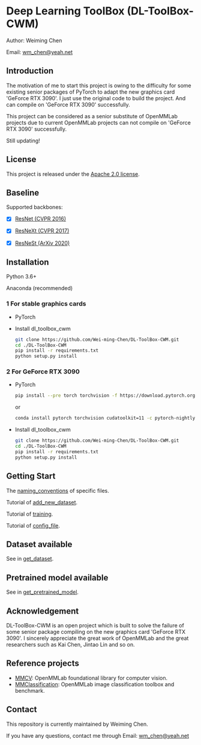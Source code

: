 # Deep Learning ToolBox (DL-ToolBox-CWM)

Author: Weiming Chen

Email: wm_chen@yeah.net



## Introduction

The motivation of me to start this project is owing to the difficulty for some existing senior packages of PyTorch to adapt the new graphics card 'GeForce RTX 3090'. I just use the original code to build the project. And can compile on 'GeForce RTX 3090' successfully.

This project can be considered as a senior substitute of OpenMMLab projects due to current OpenMMLab projects can not compile on 'GeForce RTX 3090' successfully.

Still updating!



## License

This project is released under the [Apache 2.0 license](https://github.com/Wei-ming-Chen/DL-ToolBox-CWM/blob/main/LICENSE).



## Baseline

Supported backbones:

- [x] [ResNet (CVPR 2016)](https://arxiv.org/abs/1512.03385)
- [x] [ResNeXt (CVPR 2017)](https://arxiv.org/abs/1611.05431)
- [x] [ResNeSt (ArXiv 2020)](https://arxiv.org/abs/2004.08955)



## Installation

Python 3.6+

Anaconda (recommended)

### 1 For stable graphics cards

- PyTorch

- Install dl_toolbox_cwm

  ```sh
  git clone https://github.com/Wei-ming-Chen/DL-ToolBox-CWM.git
  cd ./DL-ToolBox-CWM
  pip install -r requirements.txt
  python setup.py install
  ```

### 2 For GeForce RTX 3090

- PyTorch

  ```sh
  pip install --pre torch torchvision -f https://download.pytorch.org/whl/nightly/cu110/torch_nightly.html
  ```

  or
  
  ```sh
  conda install pytorch torchvision cudatoolkit=11 -c pytorch-nightly
  ```
  
- Install dl_toolbox_cwm

  ```sh
  git clone https://github.com/Wei-ming-Chen/DL-ToolBox-CWM.git
  cd ./DL-ToolBox-CWM
  pip install -r requirements.txt
  python setup.py install
  ```



## Getting Start

The [naming_conventions](https://github.com/Wei-ming-Chen/DL-ToolBox-CWM/blob/main/resource/naming_convention.md) of specific files.

Tutorial of [add_new_dataset](https://github.com/Wei-ming-Chen/DL-ToolBox-CWM/blob/main/resource/add_new_dataset.md).

Tutorial of [training](https://github.com/Wei-ming-Chen/DL-ToolBox-CWM/blob/main/resource/train.md).

Tutorial of [config_file](https://github.com/Wei-ming-Chen/DL-ToolBox-CWM/blob/main/resource/config_file.md).



## Dataset available

See in [get_dataset](https://github.com/Wei-ming-Chen/DL-ToolBox-CWM/blob/main/resource/get_dataset.md).



## Pretrained model available

See in [get_pretrained_model](https://github.com/Wei-ming-Chen/DL-ToolBox-CWM/blob/main/resource/get_pretrained_model.md).



## Acknowledgement

DL-ToolBox-CWM is an open project which is built to solve the failure of some senior package compiling on the new graphics card 'GeForce RTX 3090'. I sincerely appreciate the great work of OpenMMLab and the great researchers such as Kai Chen, Jintao Lin and so on.



## Reference projects

- [MMCV](https://github.com/open-mmlab/mmcv): OpenMMLab foundational library for computer vision.
- [MMClassification](https://github.com/open-mmlab/mmclassification): OpenMMLab image classification toolbox and benchmark.



## Contact

This repository is currently maintained by Weiming Chen.

If you have any questions, contact me through Email: wm_chen@yeah.net

